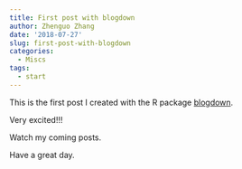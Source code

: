 ```yaml
---
title: First post with blogdown
author: Zhenguo Zhang
date: '2018-07-27'
slug: first-post-with-blogdown
categories:
  - Miscs
tags:
  - start
---
```


This is the first post I created with the R package [blogdown](https://cran.r-project.org/web/packages/blogdown/index.html).

Very excited!!!

Watch my coming posts.

Have a great day.
